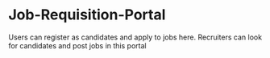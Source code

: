 # Job-Requisition-Portal
Users can register as candidates and apply to jobs here. Recruiters can look for candidates and post jobs in this portal
